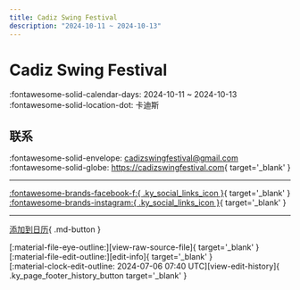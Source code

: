 ```yaml
---
title: Cadiz Swing Festival
description: "2024-10-11 ~ 2024-10-13"
---
```


# Cadiz Swing Festival 

:fontawesome-solid-calendar-days: 2024-10-11 ~ 2024-10-13  
:fontawesome-solid-location-dot: 卡迪斯  

## 联系

:fontawesome-solid-envelope: <cadizswingfestival@gmail.com>  
:fontawesome-solid-globe: <https://cadizswingfestival.com>{ target='_blank' }  

---

 [:fontawesome-brands-facebook-f:{ .ky_social_links_icon }](https://www.facebook.com/profile.php?id=100057408820771){ target='_blank' } [:fontawesome-brands-instagram:{ .ky_social_links_icon }](https://instagram.com/cadizswingfestival){ target='_blank' }

---

[添加到日历](https://swing.news/ics/zh-Hans/2024/es_ES/cadiz-swing-festival-2024.ics){ .md-button }

<div class="ky_page_footer" markdown>
<div class="ky_page_footer_trailing" markdown="span">
[:material-file-eye-outline:][view-raw-source-file]{ target='_blank' }
[:material-file-edit-outline:][edit-info]{ target='_blank' }
</div>
<div class="ky_page_footer_leading" markdown="span">
[:material-clock-edit-outline: 2024-07-06 07:40 UTC][view-edit-history]{ .ky_page_footer_history_button target='_blank' }
</div>
</div>

[view-raw-source-file]: https://github.com/swingdance/events/blob/main/2024/es_ES/cadiz-swing-festival-2024.json "查看原始源文件"
[edit-info]: https://github.com/swingdance/events/issues/new?assignees=&labels=update+event&projects=&template=03-update_entity.yml&title=%5B2024%2Fes_ES%5D%20Cadiz%20Swing%20Festival&region=es_ES&year=2024&id=cadiz-swing-festival-2024&name=Cadiz%20Swing%20Festival&org_id= "编辑信息"

[view-edit-history]: https://github.com/swingdance/events/commits/main/2024/es_ES/cadiz-swing-festival-2024.json "查看编辑历史"
